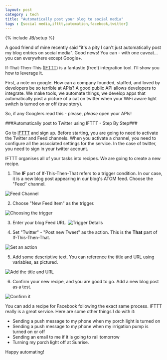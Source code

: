 ```yaml
---
layout: post
category : tech
title: "Automatically post your blog to social media"
tags : [social media,ifttt,automation,facebook,twitter]
---
```

{% include JB/setup %}

A good friend of mine recently said "it's a pity I can't just automatically post my blog entries on social media". Good news! You can - with one caveat... you can everywhere except Google+.

If-That-Then-This ([IFTTT](http://ifttt.com)) is a fantastic (free!) integration tool. I'll show you how to leverage it.

<!--more-->

First, a note on google. How can a company founded, staffed, and loved by developers be so terrible at APIs? A good public API allows developers to integrate. We make tools, we automate things, we develop apps that automatically post a picture of a cat on twitter when your WiFi aware light switch is turned on or off (true story). 

So, if any Googlers read this - please, *please* open your APIs!

###Automatically post to Twitter using IFTTT - Step By Step###

Go to [IFTTT](http://ifttt.com) and sign up. Before starting, you are going to need to activate the Twitter and Feed channels. When you activate a channel, you need to configure all the associated settings for the service. In the case of twitter, you need to sign in your twitter account.

IFTTT organises all of your tasks into recipes. We are going to create a new recipe. 

1. The **IF** part of If-This-Then-That refers to a trigger condition. In our case, it is a new blog post appearing in our blog's ATOM feed. Choose the "Feed" channel. 
<img class="img-responsive img-rounded post-image-inline " src="{{ site.url }}/assets/images/ifft_02.png" alt="Feed Channel" />

2. Choose "New Feed Item" as the trigger.
<img class="img-responsive img-rounded post-image-inline " src="{{ site.url }}/assets/images/ifft_03.png" alt="Choosing the trigger" />

3. Enter your blog Feed URL. <img class="img-responsive img-rounded post-image-inline " src="{{ site.url }}/assets/images/ifft_04.png" alt="Trigger Details" />

4. Set "Twitter" - "Post new Tweet" as the action. This is the **That** part of If-This-Then-That.
<img class="img-responsive img-rounded post-image-inline " src="{{ site.url }}/assets/images/ifft_05.png" alt="Set an action" />

5. Add some descriptive text. You can reference the title and URL using variables, as pictured.
<img class="img-responsive img-rounded post-image-inline " src="{{ site.url }}/assets/images/ifft_06.png" alt="Add the title and URL" />

6. Confirm your new recipe, and you are good to go. Add a new blog post as a test.
<img class="img-responsive img-rounded post-image-inline " src="{{ site.url }}/assets/images/ifft_07.png" alt="Confirm it" />

You can add a recipe for Facebook following the exact same process. IFTTT really is a great service. Here are some other things I do with it:

- Sending a push message to my phone when my porch light is turned on
- Sending a push message to my phone when my irrigation pump is turned on or off
- Sending an email to me if it is going to rail tomorrow
- Turning my porch light off at Sunrise.

Happy automating!
